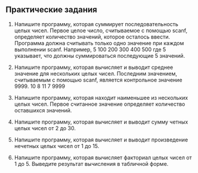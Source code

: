 ## Практические задания

1. Напишите программу, которая суммирует последовательность целых чисел.
Первое целое число, считываемое с помощью scanf, определяет количество
значений, которое осталось ввести. Программа должна считывать только одно
значение при каждом выполнении scanf. Например,
5 100 200 300 400 500
где 5 указывает, что должны суммироваться последующие 5 значений.

2. Напишите программу, которая вычисляет и выводит среднее значение для
нескольких целых чисел. Последним значением, считываемым с помощью scanf,
является контрольное значение 9999.
10 8 11 7 9999

3. Напишите программу, которая находит наименьшее из нескольких целых чисел.
Первое считанное значение определяет количество оставшихся значений.

4. Напишите программу, которая вычисляет и выводит сумму четных целых чисел
от 2 до 30.

5. Напишите программу, которая вычисляет и выводит произведение нечетных
целых чисел от 1 до 15.

6. Напишите программу, которая вычисляет факториал целых чисел от 1 до 5.
Выведите результат вычисления в табличной форме.
